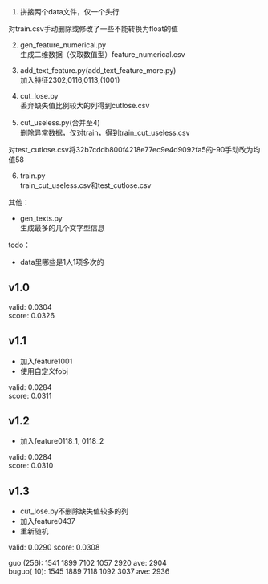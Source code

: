1. 拼接两个data文件，仅一个头行

对train.csv手动删除或修改了一些不能转换为float的值

2. gen_feature_numerical.py  
生成二维数据（仅取数值型）feature_numerical.csv

3. add_text_feature.py(add_text_feature_more.py)  
加入特征2302,0116,0113,(1001)

4. cut_lose.py  
丢弃缺失值比例较大的列得到cutlose.csv

5. cut_useless.py(合并至4)  
删除异常数据，仅对train，得到train_cut_useless.csv

对test_cutlose.csv将32b7cddb800f4218e77ec9e4d9092fa5的-90手动改为均值58

6. train.py  
train_cut_useless.csv和test_cutlose.csv

其他：

- gen_texts.py  
生成最多的几个文字型信息

todo：

- data里哪些是1人1项多次的

## v1.0

valid: 0.0304  
score: 0.0326

## v1.1

- 加入feature1001
- 使用自定义fobj

valid: 0.0284  
score: 0.0311

## v1.2

- 加入feature0118_1, 0118_2

valid: 0.0284  
score: 0.0310

## v1.3

- cut_lose.py不删除缺失值较多的列
- 加入feature0437
- 重新随机

valid: 0.0290
score: 0.0308




guo  (256): 1541 1899 7102 1057 2920 ave: 2904  
buguo( 10): 1545 1889 7118 1092 3037 ave: 2936
